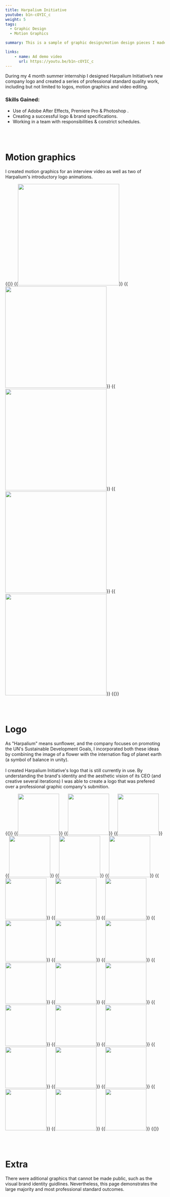 ```yaml
---
title: Harpalium Initiative
youtube: b1n-cOYIC_c
weight: 5
tags:
  - Graphic Design
  - Motion Graphics

summary: This is a sample of graphic design/motion design pieces I made while interning at Harpalium Initiative.

links:
    - name: Ad demo video
      url: https://youtu.be/b1n-cOYIC_c
---
```


During my 4 month summer internship I designed Harpalium Initiative’s new company logo and created a series of professional standard quality work, including but not limited to logos, motion graphics and video editing.

### Skills Gained:
- Use of Adobe After Effects, Premiere Pro & Photoshop .
- Creating a successful logo & brand specifications.
- Working in a team with responsibilities & constrict schedules. 

<br/><br/>

# Motion graphics

I created motion graphics for an interview video as well as two of Harpalium's introductory logo animations.

{{<rowgap>}}
{{<image src="harpalium/gif3.gif" height="320" caption="Gif of a Harpalium official logo animation">}}
{{<image src="harpalium/gif1.gif" height="320" caption="Gif of a Harpalium project logo animation">}}
{{<image src="harpalium/gif4.gif" height="320" caption="Motion graphics for interview video 1">}}
{{<image src="harpalium/gif5.gif" height="320" caption="Motion graphics for interview video 2">}}
{{<image src="harpalium/gif2.gif" height="320" caption="Transition motion graphics for interview video">}}
{{</rowgap>}}

<br/><br/>

# Logo

As "Harpalium" means sunflower, and the company focuses on promoting the UN's Sustainable Development Goals, I incorporated both these ideas by combining the image of a flower with the internation flag of planet earth (a symbol of balance in unity).
<br/><br/>
I created Harpalium Initiative's logo that is still currently in use. By understanding the brand's identity and the aesthetic vision of its CEO (and creative several iterations) I was able to create a logo that was prefered over a professional graphic company's submition.

{{<rowgap>}}
{{<image src="harpalium/logo8.png" height="130" caption="logo 8">}}
{{<image src="harpalium/logo2.png" height="130" caption="logo 2">}}
{{<image src="harpalium/logo3.png" height="130" caption="logo 3">}}
{{<image src="harpalium/logo4.png" height="130" caption="logo 4">}}
{{<image src="harpalium/logo5.png" height="130" caption="logo 5">}}
{{<image src="harpalium/logo6.png" height="130" caption="logo 6">}}
{{<image src="harpalium/logo7.png" height="130" caption="logo 7">}}
{{<image src="harpalium/logo9.png" height="130" caption="logo 9">}}
{{<image src="harpalium/logo10.png" height="130" caption="logo 10">}}
{{<image src="harpalium/logo11.png" height="130" caption="logo 11">}}
{{<image src="harpalium/logo12.png" height="130" caption="logo 12">}}
{{<image src="harpalium/logo13.png" height="130" caption="logo 13">}}
{{<image src="harpalium/logo14.png" height="130" caption="logo 14">}}
{{<image src="harpalium/logo15.png" height="130" caption="logo 15">}}
{{<image src="harpalium/logo16.png" height="130" caption="logo 16">}}
{{<image src="harpalium/logo17.png" height="130" caption="logo 17">}}
{{<image src="harpalium/logo18.png" height="130" caption="logo 18">}}
{{<image src="harpalium/logo19.png" height="130" caption="logo 19">}}
{{<image src="harpalium/logo20.png" height="130" caption="logo 20">}}
{{<image src="harpalium/logo21.png" height="130" caption="logo 21">}}
{{<image src="harpalium/logo22.png" height="130" caption="logo 22">}}
{{<image src="harpalium/logo23.png" height="130" caption="logo 23">}}
{{<image src="harpalium/logo24.png" height="130" caption="logo 24">}}
{{<image src="harpalium/logo25.png" height="130" caption="logo 25 (final)">}}
{{</rowgap>}}

<br/><br/>

# Extra

There were aditional graphics that cannot be made public, such as the visual brand identity guidlines. Nevertheless, this page demonstrates the large majority and most professional standard outcomes. 